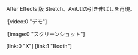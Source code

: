 After Effects 版 Stretch。AviUtlの引き伸ばしを再現。

![video:0 "デモ"]

![image:0 "スクリーンショット"]

[link:0 "X"] [link:1 "Booth"]
